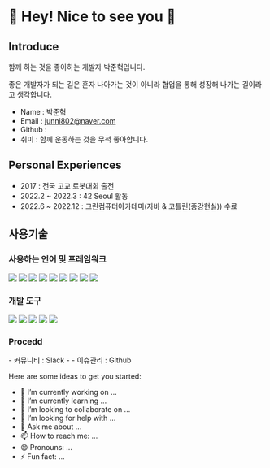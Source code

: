 <h1> 👋 Hey! Nice to see you 🚀  </h1>

<h2> Introduce </h2>

함께 하는 것을 좋아하는 개발자 박준혁입니다.

좋은 개발자가 되는 길은 혼자 나아가는 것이 아니라 협업을 통해 성장해 나가는 길이라고 생각합니다.

 - Name : 박준혁
 - Email : junni802@naver.com
 - Github : 
 - 취미 : 함께 운동하는 것을 무척 좋아합니다.

<h2> Personal Experiences </h2>

- 2017 : 전국 고교 로봇대회 출전
- 2022.2 ~ 2022.3 : 42 Seoul 활동
- 2022.6 ~ 2022.12 : 그린컴퓨터아카데미(자바 & 코틀린(증강현실)) 수료

<h2> 사용기술 </h2>

<h3> 사용하는 언어 및 프레임워크 </h3>

<img src="https://img.shields.io/badge/Spring-6DB33F?style=for-the-badge&logo=Spring&logoColor=white">  <img src="https://img.shields.io/badge/Kotlin-61DAFB?style=for-the-badge&logo=Kotlin&logoColor=black">  <img src="https://img.shields.io/badge/JAVA-007396?style=for-the-badge&logo=Java&logoColor=gray">  <img src="https://img.shields.io/badge/Servlet / JSP-61DAFB?style=for-the-badge&logo=Servlet / JS&logoColor=white">  <img src="https://img.shields.io/badge/html-E34F26?style=for-the-badge&logo=html5&logoColor=white">  <img src="https://img.shields.io/badge/javascript-F7DF1E?style=for-the-badge&logo=javascript&logoColor=black"> 
<img src="https://img.shields.io/badge/css-1572B6?style=for-the-badge&logo=css3&logoColor=white">  <img src="https://img.shields.io/badge/jquery-0769AD?style=for-the-badge&logo=jquery&logoColor=white">  <img src="https://img.shields.io/badge/mysql-4479A1?style=for-the-badge&logo=mysql&logoColor=white">

<h3> 개발 도구 </h3>

<img src="https://img.shields.io/badge/Eclipse IDE-2C2255?style=for-the-badge&logo=Eclipse IDE&logoColor=white">  <img src="https://img.shields.io/badge/MYSQL Worbrench-4479A1?style=for-the-badge&logo=MYSQL Worbrench&logoColor=white">  <img src="https://img.shields.io/badge/ Apache Tomcat-F8DC75?style=for-the-badge&logo=Apache Tomcat&logoColor=white">  <img src="https://img.shields.io/badge/ FileZilla-BF0000?style=for-the-badge&logo=FileZilla&logoColor=white">  <img src="https://img.shields.io/badge/ FileZillat-F8DC75?style=for-the-badge&logo=FileZilla&logoColor=white">



<h3> Procedd </h3>
- 커뮤니티 : Slack
- 
- 이슈관리 : Github

Here are some ideas to get you started:

- 🔭 I’m currently working on ...
- 🌱 I’m currently learning ...
- 👯 I’m looking to collaborate on ...
- 🤔 I’m looking for help with ...
- 💬 Ask me about ...
- 📫 How to reach me: ...
- 😄 Pronouns: ...
- ⚡ Fun fact: ...

